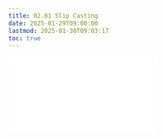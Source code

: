 ```yaml
---
title: 02.01 Slip Casting
date: 2025-01-29T09:00:00
lastmod: 2025-01-30T09:03:17
toc: true
---
```


![Link to included file contents](../../../../making/slip-casting.md)
